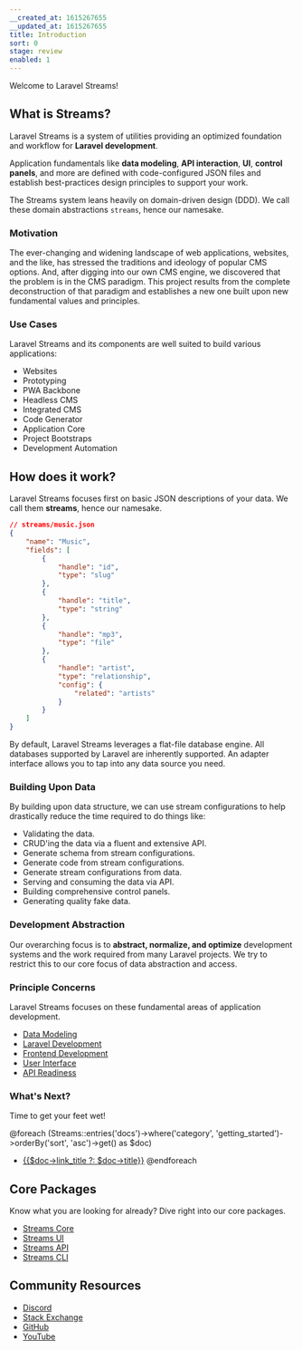 ```yaml
---
__created_at: 1615267655
__updated_at: 1615267655
title: Introduction
sort: 0
stage: review
enabled: 1
---
```


Welcome to Laravel Streams!

## What is Streams?

Laravel Streams is a system of utilities providing an optimized foundation and workflow for **Laravel development**.

Application fundamentals like **data modeling**, **API interaction**, **UI**, **control panels**, and more are defined with code-configured JSON files and establish best-practices design principles to support your work.

The Streams system leans heavily on domain-driven design (DDD). We call these domain abstractions `streams`, hence our namesake.

### Motivation

The ever-changing and widening landscape of web applications, websites, and the like, has stressed the traditions and ideology of popular CMS options. And, after digging into our own CMS engine, we discovered that the problem is in the CMS paradigm. This project results from the complete deconstruction of that paradigm and establishes a new one built upon new fundamental values and principles.


### Use Cases

Laravel Streams and its components are well suited to build various applications:

- Websites
- Prototyping
- PWA Backbone
- Headless CMS
- Integrated CMS
- Code Generator
- Application Core
- Project Bootstraps
- Development Automation


## How does it work?

Laravel Streams focuses first on basic JSON descriptions of your data. We call them **streams**, hence our namesake.

```json
// streams/music.json
{
    "name": "Music",
    "fields": [
        {
            "handle": "id",
            "type": "slug"
        },
        {
            "handle": "title",
            "type": "string"
        },
        {
            "handle": "mp3",
            "type": "file"
        },
        {
            "handle": "artist",
            "type": "relationship",
            "config": {
                "related": "artists"
            }
        }
    ]
}
```

By default, Laravel Streams leverages a flat-file database engine. All databases supported by Laravel are inherently supported. An adapter interface allows you to tap into any data source you need.

### Building Upon Data

By building upon data structure, we can use stream configurations to help drastically reduce the time required to do things like:

- Validating the data.
- CRUD'ing the data via a fluent and extensive API.
- Generate schema from stream configurations.
- Generate code from stream configurations.
- Generate stream configurations from data.
- Serving and consuming the data via API.
- Building comprehensive control panels.
- Generating quality fake data.

### Development Abstraction

Our overarching focus is to **abstract, normalize, and optimize** development systems and the work required from many Laravel projects. We try to restrict this to our core focus of data abstraction and access.

### Principle Concerns

Laravel Streams focuses on these fundamental areas of application development.

- [Data Modeling](streams)
- [Laravel Development](core)
- [Frontend Development](frontend)
- [User Interface](ui)
- [API Readiness](api)

### What's Next?

Time to get your feet wet!

@foreach (Streams::entries('docs')->where('category', 'getting_started')->orderBy('sort', 'asc')->get() as $doc)
- [{{$doc->link_title ?: $doc->title}}]({{$doc->id}})
@endforeach

## Core Packages

Know what you are looking for already? Dive right into our core packages.

- [Streams Core](core/introduction)
- [Streams UI](ui/introduction)
- [Streams API](api/introduction)
- [Streams CLI](cli/introduction)


## Community Resources

- <a href="https://discord.gg/vhz8NZC" rel="noreferrer noopener">Discord</a>
- <a href="https://stackoverflow.com/search?q=laravel+streams" rel="noreferrer noopener">Stack Exchange</a>
- <a href="https://github.com/laravel-streams/streams" rel="noreferrer noopener">GitHub</a>
- <a href="https://www.youtube.com/channel/UC4a-uVtWOHNCduY5T7_Q4wA" rel="noreferrer noopener">YouTube</a>
